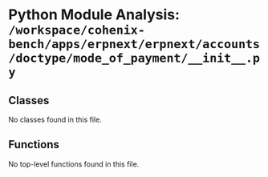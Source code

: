 # Python Module Analysis: `/workspace/cohenix-bench/apps/erpnext/erpnext/accounts/doctype/mode_of_payment/__init__.py`

## Classes

No classes found in this file.


## Functions

No top-level functions found in this file.
